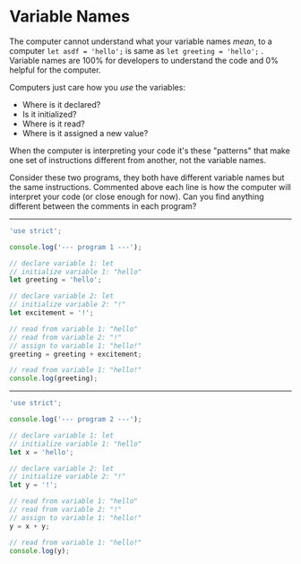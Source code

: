 # Variable Names

The computer cannot understand what your variable names _mean_, to a computer
`let asdf = 'hello';` is same as `let greeting = 'hello';` . Variable names are
100% for developers to understand the code and 0% helpful for the computer.

Computers just care how you _use_ the variables:

- Where is it declared?
- Is it initialized?
- Where is it read?
- Where is it assigned a new value?

When the computer is interpreting your code it's these "patterns" that make one
set of instructions different from another, not the variable names.

Consider these two programs, they both have different variable names but the
same instructions. Commented above each line is how the computer will interpret
your code (or close enough for now). Can you find anything different between the
comments in each program?

---

```js
'use strict';

console.log('--- program 1 ---');

// declare variable 1: let
// initialize variable 1: "hello"
let greeting = 'hello';

// declare variable 2: let
// initialize variable 2: "!"
let excitement = '!';

// read from variable 1: "hello"
// read from variable 2: "!"
// assign to variable 1: "hello!"
greeting = greeting + excitement;

// read from variable 1: "hello!"
console.log(greeting);
```

---

```js
'use strict';

console.log('--- program 2 ---');

// declare variable 1: let
// initialize variable 1: "hello"
let x = 'hello';

// declare variable 2: let
// initialize variable 2: "!"
let y = '!';

// read from variable 1: "hello"
// read from variable 2: "!"
// assign to variable 1: "hello!"
y = x + y;

// read from variable 1: "hello!"
console.log(y);
```
